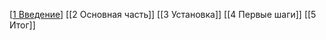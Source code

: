 
[[1 Введение](<articles/MPI - Введение и первая программа ХАБР ч1/Содержимое/1 Введение>)]
[[2 Основная часть]]
[[3 Установка]]
[[4 Первые шаги]]
[[5 Итог]]








